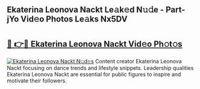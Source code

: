 ## Ekaterina Leonova Nackt Le𝚊k𝚎d N𝚞𝚍e - Part-jYo Vid𝚎o Photos Le𝚊ks Nx5DV

# <h2><a href="http://fb7z3h.evod.top/?m=Ekaterina+Leonova+Nackt">🔗 👉🔴 Ekaterina Leonova Nackt Vid𝚎o Ph𝚘t𝚘s</a></h2>

[![Ekaterina Leonova Nackt N𝚞d𝚎s](https://i.imgur.com/8V9OHl7.gif)](http://fb7z3h.evod.top/?m=Ekaterina+Leonova+Nackt)
Content creator Ekaterina Leonova Nackt focusing on dance trends and lifestyle snippets. Leadership qualities Ekaterina Leonova Nackt are essential for public figures to inspire and motivate their followers. 
